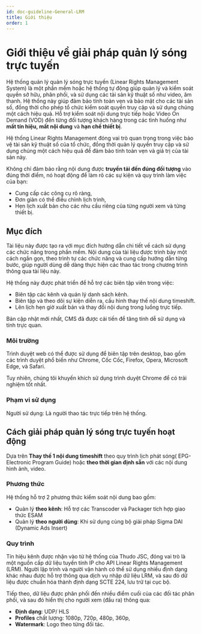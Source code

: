 ```yaml
---
id: doc-guideline-General-LRM
title: Giới thiệu
order: 1
---
```


# Giới thiệu về giải pháp quản lý sóng trực tuyến

Hệ thống quản lý quản lý sóng trực tuyến (Linear Rights Management System) là một phần mềm hoặc hệ thống tự động giúp quản lý và kiểm soát quyền sở hữu, phân phối, và sử dụng các tài sản kỹ thuật số như video, âm thanh. Hệ thống này giúp đảm bảo tính toàn vẹn và bảo mật cho các tài sản số, đồng thời cho phép tổ chức kiểm soát quyền truy cập và sử dụng chúng một cách hiệu quả. Hỗ trợ kiểm soát nội dung trực tiếp hoặc Video On Demand (VOD) đến từng đối tượng khách hàng trong các tình huống như **mất tín hiệu, mất nội dung** và **hạn chế thiết bị**.

Hệ thống Linear Rights Management đóng vai trò quan trọng trong việc bảo vệ tài sản kỹ thuật số của tổ chức, đồng thời quản lý quyền truy cập và sử dụng chúng một cách hiệu quả để đảm bảo tính toàn vẹn và giá trị của tài sản này.

Không chỉ đảm bảo rằng nội dung được **truyền tải đến đúng đối tượng** vào đúng thời điểm, nó hoạt động để làm rõ các sự kiện và quy trình làm việc của bạn:
 * Cung cấp các công cụ rõ ràng,
 * Đơn giản có thể điều chỉnh lịch trình, 
 * Hẹn lịch xuất bản cho các nhu cầu riêng của từng người xem và từng thiết bị.

## Mục đích

Tài liệu này được tạo ra với mục đích hướng dẫn chi tiết về cách sử dụng các chức năng trong phần mềm. Nội dung của tài liệu được trình bày một cách ngắn gọn, theo trình tự các chức năng và cung cấp hướng dẫn từng bước, giúp người dùng dễ dàng thực hiện các thao tác trong chương trình thông qua tài liệu này.

Hệ thống này được phát triển để hỗ trợ các biên tập viên trong việc:

* Biên tập các kênh và quản lý danh sách kênh.
* Biên tập và theo dõi sự kiện diễn ra, cấu hình thay thế nội dung timeshift.
* Lên lịch hẹn giờ xuất bản và thay đổi nội dung trong luồng trực tiếp.

Bản cập nhật mới nhất, CMS đã được cải tiến để tăng tính dễ sử dụng và tính trực quan.

### Môi trường

Trình duyệt web có thể được sử dụng để biên tập trên desktop, bao gồm các trình duyệt phổ biến như Chrome, Cốc Cốc, Firefox, Opera, Microsoft Edge, và Safari. 

Tuy nhiên, chúng tôi khuyến khích sử dụng trình duyệt Chrome để có trải nghiệm tốt nhất.
### Phạm vi sử dụng

Người sử dụng: Là người thao tác trực tiếp trên hệ thống.

## Cách giải pháp quản lý sóng trực tuyến hoạt động
Dựa trên **Thay thế 1 nội dung timeshift** theo quy trình lịch phát sóng( EPG- Electronic Program Guide) hoặc **theo thời gian định sẵn** với các nội dung hình ảnh, video.

### Phương thức

Hệ thống hỗ trợ 2 phương thức kiểm soát nội dung bao gồm:
- Quản lý **theo kênh**: Hỗ trợ các Transcoder và Packager tích hợp giao thức ESAM
- Quản lý **theo người dùng**: Khi sử dụng cùng bộ giải pháp Sigma DAI (Dynamic Ads Insert)

### Quy trình

Tín hiệu kênh được nhận vào từ hệ thống của Thudo JSC, đóng vai trò là một nguồn cấp dữ liệu tuyến tính IP cho API Linear Rights Management (LRM). Người lập trình và người vận hành có thể sử dụng nhiều định dạng khác nhau được hỗ trợ thông qua dịch vụ nhập dữ liệu LRM, và sau đó dữ liệu được chuẩn hóa thành định dạng SCTE 224, lưu trữ tại cục bộ.

Tiếp theo, dữ liệu được phân phối đến nhiều điểm cuối của các đối tác phân phối, và sau đó hiển thị cho người xem (đầu ra) thông qua:
* **Định dạng**: UDP/ HLS
* **Profiles** chất lượng: 1080p, 720p, 480p, 360p, 
* **Watermark**: Logo theo từng đối tác.









